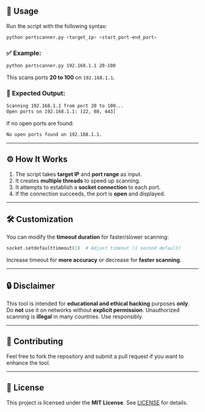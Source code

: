 ## 🚀 Usage

Run the script with the following syntax:

```bash
python portscanner.py <target_ip> <start_port-end_port>
```

### ✅ Example:
```bash
python portscanner.py 192.168.1.1 20-100
```
This scans ports **20 to 100** on `192.168.1.1`.

### 📌 Expected Output:
```bash
Scanning 192.168.1.1 from port 20 to 100...
Open ports on 192.168.1.1: [22, 80, 443]
```
If no open ports are found:
```bash
No open ports found on 192.168.1.1.
```

---

## ⚙️ How It Works
1. The script takes **target IP** and **port range** as input.
2. It creates **multiple threads** to speed up scanning.
3. It attempts to establish a **socket connection** to each port.
4. If the connection succeeds, the port is **open** and displayed.

---

## 🛠️ Customization
You can modify the **timeout duration** for faster/slower scanning:
```python
socket.setdefaulttimeout(1)  # Adjust timeout (1 second default)
```
Increase timeout for **more accuracy** or decrease for **faster scanning**.

---

## 🔒 Disclaimer
This tool is intended for **educational and ethical hacking** purposes **only**.  
Do **not** use it on networks without **explicit permission**. Unauthorized scanning is **illegal** in many countries. Use responsibly.

---

## 🤝 Contributing
Feel free to fork the repository and submit a pull request if you want to enhance the tool.

---

## 📜 License
This project is licensed under the **MIT License**. See [LICENSE](LICENSE) for details.
